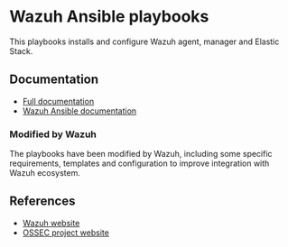 # Wazuh Ansible playbooks

This playbooks installs and configure Wazuh agent, manager and Elastic Stack.

## Documentation

* [Full documentation](http://documentation.wazuh.com)
* [Wazuh Ansible documentation](https://documentation.wazuh.com/current/deploying-with-ansible/index.html)

### Modified by Wazuh

The playbooks have been modified by Wazuh, including some specific requirements, templates and configuration to improve integration with Wazuh ecosystem.


## References

* [Wazuh website](http://wazuh.com)
* [OSSEC project website](http://ossec.github.io)
